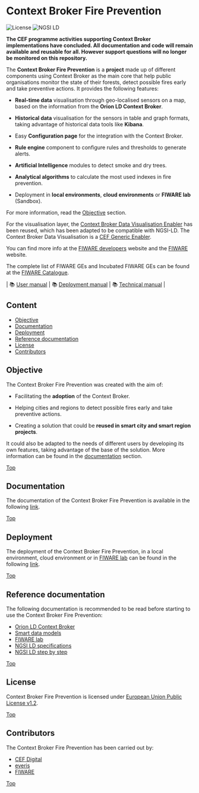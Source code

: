# Context Broker Fire Prevention

![License](https://img.shields.io/github/license/ConnectingEurope/Context-Broker-Data-Visualisation)
![NGSI LD](https://img.shields.io/badge/NGSI-LD-red.svg)

**The CEF programme activities supporting Context Broker implementations have concluded. All documentation and code will remain available and reusable for all. However support questions will no longer be monitored on this repository.**

The **Context Broker Fire Prevention** is a **project** made up of different components using Context Broker as the main core that help public organisations monitor the state of their forests, detect possible fires early and take preventive actions. It provides the following features:

- **Real-time data** visualisation through geo-localised sensors on a map, based on the information from the **Orion LD Context Broker**.

- **Historical data** visualisation for the sensors in table and graph formats, taking advantage of historical data tools like **Kibana**.

- Easy **Configuration page** for the integration with the Context Broker.

- **Rule engine** component to configure rules and thresholds to generate alerts.

- **Artificial Intelligence** modules to detect smoke and dry trees.

- **Analytical algorithms** to calculate the most used indexes in fire prevention.

- Deployment in **local environments**, **cloud environments** or **FIWARE lab** (Sandbox).

For more information, read the [Objective](#objective) section.

For the visualisation layer, the [Context Broker Data Visualisation Enabler](https://github.com/ConnectingEurope/Context-Broker-Data-Visualisation) has been reused, which has been adapted to be compatible with NGSI-LD. The Context Broker Data Visualisation is a [CEF Generic Enabler](https://ec.europa.eu/cefdigital/wiki/display/CEFDIGITAL/CEF+Enablers).

You can find more info at the [FIWARE developers](https://developers.fiware.org/) website and the [FIWARE](https://fiware.org/) website.

The complete list of FIWARE GEs and Incubated FIWARE GEs can be found at the [FIWARE Catalogue](https://www.fiware.org/developers/catalogue/).

| :books: [User manual](doc/user/index.md) | :books: [Deployment manual](doc/tutorials/index.md) | :books: [Technical manual](doc/technical/index.md) |

## Content

- [Objective](#objective)
- [Documentation](#documentation)
- [Deployment](#deployment)
- [Reference documentation](#reference-documentation)
- [License](#license)
- [Contributors](#contributors)

## Objective

The Context Broker Fire Prevention was created with the aim of:

- Facilitating the **adoption** of the Context Broker.

- Helping cities and regions to detect possible fires early and take preventive actions.

- Creating a solution that could be **reused in smart city and smart region projects**.

It could also be adapted to the needs of different users by developing its own features, taking advantage of the base of the solution. More information can be found in the [documentation](#documentation) section.

[Top](#context-broker-fire-prevention)

## Documentation

The documentation of the Context Broker Fire Prevention is available in the following [link](doc/index.md).

[Top](#context-broker-fire-prevention)

## Deployment

The deployment of the Context Broker Fire Prevention, in a local environment, cloud environment or in [FIWARE lab](https://www.fiware.org/developers/fiware-lab/) can be found in the following [link](doc/tutorials/index.md).

[Top](#context-broker-fire-prevention)

## Reference documentation

The following documentation is recommended to be read before starting to use the Context Broker Fire Prevention:

- [Orion LD Context Broker](https://github.com/FIWARE/context.Orion-LD)
- [Smart data models](https://smartdatamodels.org)
- [FIWARE lab](https://www.fiware.org/developers/fiware-lab/)
- [NGSI LD specifications](https://www.etsi.org/deliver/etsi_gs/CIM/001_099/009/01.04.01_60/gs_cim009v010401p.pdf)
- [NGSI LD step by step](https://ngsi-ld-tutorials.readthedocs.io/en/latest/)

[Top](#context-broker-fire-prevention)

## License

Context Broker Fire Prevention is licensed under [European Union Public License v1.2](LICENSE).

[Top](#context-broker-fire-prevention)

## Contributors

The Context Broker Fire Prevention has been carried out by:

- [CEF Digital](https://ec.europa.eu/cefdigital/wiki/display/CEFDIGITAL/CEF+Digital+Home)
- [everis](https://www.everis.com/)
- [FIWARE](https://www.fiware.org/)

[Top](#context-broker-fire-prevention)
